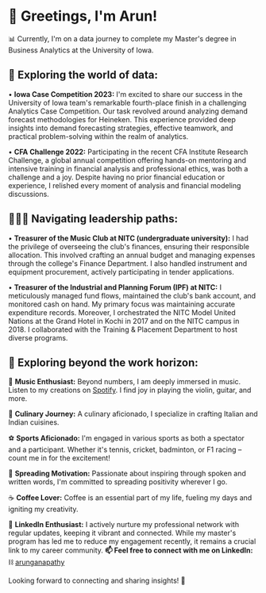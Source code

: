 # 👋 Greetings, I'm Arun!

📊 Currently, I'm on a data journey to complete my Master's degree in Business Analytics at the University of Iowa.
<be>
## **🌱 Exploring the world of data:**

• **Iowa Case Competition 2023:** I'm excited to share our success in the University of Iowa team's remarkable fourth-place finish in a challenging Analytics Case Competition. Our task revolved around analyzing demand forecast methodologies for Heineken. This experience provided deep insights into demand forecasting strategies, effective teamwork, and practical problem-solving within the realm of analytics.

• **CFA Challenge 2022:** Participating in the recent CFA Institute Research Challenge, a global annual competition offering hands-on mentoring and intensive training in financial analysis and professional ethics, was both a challenge and a joy. Despite having no prior financial education or experience, I relished every moment of analysis and financial modeling discussions.
<be>
## **🏋🏻‍♀️ Navigating leadership paths:**

• **Treasurer of the Music Club at NITC (undergraduate university):** I had the privilege of overseeing the club's finances, ensuring their responsible allocation. This involved crafting an annual budget and managing expenses through the college's Finance Department. I also handled instrument and equipment procurement, actively participating in tender applications.

• **Treasurer of the Industrial and Planning Forum (IPF) at NITC:** I meticulously managed fund flows, maintained the club's bank account, and monitored cash on hand. My primary focus was maintaining accurate expenditure records. Moreover, I orchestrated the NITC Model United Nations at the Grand Hotel in Kochi in 2017 and on the NITC campus in 2018. I collaborated with the Training & Placement Department to host diverse programs.
<be>
## **👀 Exploring beyond the work horizon:**

🎵 **Music Enthusiast:** Beyond numbers, I am deeply immersed in music. Listen to my creations on [Spotify](https://open.spotify.com/artist/19rjEAZB5nXXGRgLLuMbsf?si=ZY5O0N1HSlSN-PWgXoU2TQ). I find joy in playing the violin, guitar, and more.

🍳 **Culinary Journey:** A culinary aficionado, I specialize in crafting Italian and Indian cuisines.

⚽ **Sports Aficionado:** I'm engaged in various sports as both a spectator and a participant. Whether it's tennis, cricket, badminton, or F1 racing – count me in for the excitement!

🎤 **Spreading Motivation:** Passionate about inspiring through spoken and written words, I'm committed to spreading positivity wherever I go.

☕ **Coffee Lover:** Coffee is an essential part of my life, fueling my days and igniting my creativity.

💼 **LinkedIn Enthusiast:** I actively nurture my professional network with regular updates, keeping it vibrant and connected. While my master's program has led me to reduce my engagement recently, it remains a crucial link to my career community.
<be>
**📫 Feel free to connect with me on LinkedIn:** ⛓ [arunganapathy](https://www.linkedin.com/in/arunganpa24/)

Looking forward to connecting and sharing insights! 🌟
